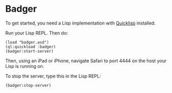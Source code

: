 # Badger

To get started, you need a Lisp implementation with [Quicklisp][quick] installed.

Run your Lisp REPL. Then do:

    (load "badger.asd")
    (ql:quickload :badger)
    (badger:start-server)

Then, using an iPad or iPhone, navigate Safari to port 4444 on the host your Lisp is running on.

To stop the server, type this in the Lisp REPL:

    (badger:stop-server)

 [quick]: https://www.quicklisp.org/beta/
